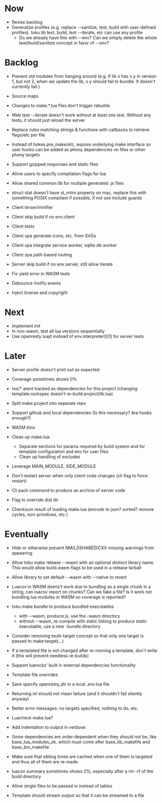 # Now

- Revise backlog
- Generalize profiles (e.g. replace --sanitize, test, build with user-defined
  profiles). toku lib test, build, test --iterate, etc can use any profile
    - Do we already have this with --env? Can we simply delete the whole
      test/build/sanitize concept in favor of --env?

# Backlog

- Prevent old modules from hanging around (e.g. if lib x has x.y in version 1,
  but not 2, when we update the lib, x.y should fail to bundle. It doesn't
  currently fail.)

- Source maps

- Changes to make.*.lua files don't trigger rebuilds

- Web test --iterate doesn't work without at least one test. Without any tests,
  it should just reload the server

- Replace rules matching strings & functions with callbacks to retrieve flags/etc
  per file
- Instead of hokes.pre_make/etc, expose underlying make interface so user hooks
  can be added as phony dependencies on files or other phony targets

- Support gzipped responses and static files
- Allow users to specify compilation flags for lua
- Allow shared common lib for multiple generated .js files

- struct stat doesn't have st_mtim property on mac, replace this with something
  POSIX compliant if possible, if not use include guards

- Client terser/minifier
- Client skip build if no env.client
- Client tests
- Client spa generate icons, etc. from SVGs
- Client spa integrate service worker, sqlite db worker
- Client spa path-based routing

- Server skip build if no env.server, still allow iterate

- Fix yield error in WASM tests
- Debounce inotify events

- Inject license and copyright

# Next

- Implement init
- In non-wasm, test all lua versions sequentially
- Use openresty luajit instead of env.interpreter()[1] for server tests

# Later

- Server profile doesn't print out as expected
- Coverage sometimes shows 0%

- res/* arent tracked as dependencies for this project (changing
  template.rockspec doesn't re-build project/lib.lua)

- Split make.project into separate repo
- Support github and local dependencies (Is this necessary? Are hooks enough?)
- WASM bins

- Clean up make.lua:
    - Separate sections for params required by build system and for template
      configuration and env for user files
    - Clean up handling of excludes

- Leverage MAIN_MODULE, SIDE_MODULE
- Don't restart server when only client code changes (cli flag to force restart)
- Cli pack command to produce an archive of server code
- Flag to override dist dir
- Checksum result of loading make.lua (encode to json? sorted? remove cycles,
  non-primitives, etc.)

# Eventually

- Hide or otherwise prevent NM/LDSHARED/CXX missing warnings from appearing

- Allow toku make release --wasm with an optional distinct library name. This
  would allow build.wasm flags to be used in a release tarball

- Allow library to set default --wasm with --native to revert

- Luacov in WASM doens't work due to bundling as a single chunk in a string, can
  luacov report on chunks? Can we fake a file? Is it work not bundling lua
  modules in WASM so coverage is reported?

- toku make bundle to produce bundled executables
    - with --wasm, produce js, use the -wasm directory
    - without --wasm, re-compile with static linking to produce static
      executable, use a new -bundle directory

- Consider removing multi-target concept so that only one target is passed to
  make:target(...)

- If a templated file is not changed after re-running a template, don't
  write it (this will prevent needless re-builds)

- Support luarocks' built in external dependencies functionality
- Template file overrides

- Save specify openresty_dir in a local .env.lua file

- Returning nil should not mean failure (and it shouldn't fail silently anyway)
- Better error messages: no targets specified, nothing to do, etc.

- Luacheck make.lua?

- Add indentation to output in verbose
- Some dependencies are order-dependent when they should not be, like
  base_lua_modules_ok, which must come after base_lib_makefile and
  base_bin_makefile

- Make sure that sibling times are cached when one of them is targeted and thus
  all of them are re-made
- luacov summary sometimes shows 0%, especially after a rm -rf of the build
  directory

- Allow single files to be passed in instead of tables

- Template should stream output so that it can be streamed to a file
